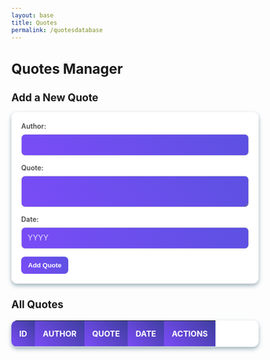 ```yaml
---
layout: base
title: Quotes
permalink: /quotesdatabase
---
```


<style>
    /* General Styling for Forms */
    form {
        background: #fff;
        padding: 20px;
        border-radius: 12px;
        box-shadow: 0px 4px 8px rgba(66, 103, 121, 0.51);
        margin-bottom: 20px;
    }

    label {
        display: block;
        margin-bottom: 8px;
        font-weight: 600;
        color: #4a4a4a;
    }

    input[type="text"],
    textarea {
        width: 100%;
        padding: 12px;
        margin-bottom: 16px;
        border: 1px solid #ddd;
        border-radius: 8px;
        background: linear-gradient(45deg, #7a4cf7, #5c51e1);
        font-size: 16px;
        color: #fff; /* Adjust font color for readability */
        transition: all 0.3s ease;
    }

    input[type="text"]::placeholder,
    textarea::placeholder {
        color: rgba(255, 255, 255, 0.8); /* Lighter placeholder text */
    }

    input[type="text"]:focus,
    textarea:focus {
        border-color: #6a61b9;
        box-shadow: 0px 0px 8px rgba(92, 81, 225, 0.4);
        outline: none;
    }

    button {
        background: linear-gradient(45deg, #7a4cf7, #5c51e1);
        border: none;
        color: #fff;
        font-weight: bold;
        padding: 12px 16px;
        border-radius: 8px;
        cursor: pointer;
        transition: all 0.3s ease;
    }

    button:hover {
        background: linear-gradient(45deg, #5c51e1, #6a61b9);
    }

    /* Table Styling */
    table {
        width: 100%;
        border-collapse: collapse;
        margin-top: 20px;
        background: #fff;
        border-radius: 12px;
        overflow: hidden;
        box-shadow: 0px 4px 8px rgba(66, 103, 121, 0.51);
    }

    th,
    td {
        padding: 16px;
        text-align: left;
        font-size: 16px;
        color: #4a4a4a;
        border-bottom: 1px solid #f0f0f5;
    }

    th {
        background: linear-gradient(45deg, #7a4cf7, #3e3e9e);
        color: #fff;
        text-transform: uppercase;
    }

    tr:nth-child(even) {
        background: #f9f9fc;
    }

    tr:hover {
        background: #efefff;
    }

    td:last-child {
        text-align: center;
    }

    button {
        padding: 10px 14px;
    }

    button:hover {
        filter: brightness(1.1);
    }

    /* Responsive Design */
    @media (max-width: 768px) {
        th,
        td {
            padding: 12px;
            font-size: 14px;
        }

        input[type="text"],
        textarea {
            font-size: 14px;
        }

        button {
            padding: 10px;
        }
    }
</style>

<h1>Quotes Manager</h1>

<main>
    <section id="quote-form">
        <h2>Add a New Quote</h2>
        <form id="add-quote-form">
            <label for="author">Author:</label>
            <input type="text" id="author" name="author" required>
            <label for="quote">Quote:</label>
            <textarea id="quote" name="quote" required></textarea>
            <label for="date">Date:</label>
            <input type="text" id="date" name="date" placeholder="YYYY" required>
            <button type="submit">Add Quote</button>
        </form>
    </section>
        <section id="quote-edit-form" style="display: none;">
        <h2>Edit Quote</h2>
        <form id="edit-quote-form">
            <label for="edit-author">Author:</label>
            <input type="text" id="edit-author" name="author" required>
            <label for="edit-quote">Quote:</label>
            <textarea id="edit-quote" name="quote" required></textarea>
            <label for="edit-date">Date:</label>
            <input type="text" id="edit-date" name="date" placeholder="YYYY" required>
            <button type="submit">Update Quote</button>
            <button type="button" onclick="cancelEdit()">Cancel</button>
        </form>
    </section>
    <section id="quote-table">
        <h2>All Quotes</h2>
        <table>
            <thead>
                <tr>
                    <th>ID</th>
                    <th>Author</th>
                    <th>Quote</th>
                    <th>Date</th>
                    <th>Actions</th>
                </tr>
            </thead>
            <tbody id="quotes-body">
                <!-- Quotes will be dynamically added here -->
            </tbody>
        </table>
    </section>
</main>

<script type ="module">
    import { pythonURI, fetchOptions } from "{{site.baseurl}}/assets/js/api/config.js";
    async function checkAuthorization() {
        try {
            const response = await fetch(`${pythonURI}/api/id`, fetchOptions);
            if (response.status === 401) {
                window.location.href = "{{site.baseurl}}/login";
            } else if (response.ok) {
                const contentElements = document.querySelectorAll('.content');
                contentElements.forEach(element => {
                    element.style.display = "block";
                });
            }
        } catch (error) {
            console.error("Authorization check failed:", error);
            window.location.href = "{{site.baseurl}}/login";
        }
    }
    checkAuthorization();
    const API_URL = 'https://studybuddy.stu.nighthawkcodingsociety.com/api/userquotes';
    // Fetch and display quotes
    document.addEventListener('DOMContentLoaded', init);
    async function fetchQuotes() {
        const response = await fetch(API_URL);
        const quotes = await response.json();
        const quotesBody = document.getElementById('quotes-body');
        quotesBody.innerHTML = '';
        quotes.forEach((quote) => {
            const row = document.createElement('tr');
            row.innerHTML = `
                <td>${quote.id}</td>
                <td>${quote.author}</td>
                <td>${quote.quote}</td>
                <td>${quote.date}</td>
                <td>
                    <button class="edit-button" data-id="${quote.id}" data-author="${quote.author}" data-quote="${quote.quote}" data-date="${quote.date}">Edit</button>
                    <button class="delete-button" data-id="${quote.id}">Delete</button>
                </td>
            `;
            quotesBody.appendChild(row);
        });
        // Add event listeners after quotes are displayed
        const editButtons = document.querySelectorAll('.edit-button');
        editButtons.forEach(button => {
            button.addEventListener('click', (e) => {
                const { id, author, quote, date } = e.target.dataset;
                editQuote(id, author, quote, date);
            });
        });
        // Event listener for the cancel button in edit form
        const cancelButton = document.querySelector("#quote-edit-form button[type='button']");
        if (cancelButton) {
            cancelButton.addEventListener('click', cancelEdit);
        }

        const deleteButtons = document.querySelectorAll('.delete-button');
        deleteButtons.forEach(button => {
            button.addEventListener('click', (e) => {
                const id = e.target.dataset.id;
                deleteQuote(id);
            });
        });
    }

    // Add a new quote
    async function addQuote(event) {
        event.preventDefault();
        const author = document.getElementById('author').value;
        const quote = document.getElementById('quote').value;
        const date = document.getElementById('date').value;
        const response = await fetch(API_URL, {
            method: 'POST',
            headers: {
                'Content-Type': 'application/json',
            },
            body: JSON.stringify({ author, quote, date }),
        });
        if (response.ok) {
            alert('Quote added successfully!');
            fetchQuotes();
            document.getElementById('add-quote-form').reset();
        } else {
            alert('Failed to add quote.');
        }
    }
    // Function to handle deleting a quote
    async function deleteQuote(id) {
        const response = await fetch(`${API_URL}/${id}`, {
            method: 'DELETE',
        });
    if (response.ok) {
            alert('Quote deleted successfully!');
            fetchQuotes();
        } else {
            alert('Failed to delete quote.');
        }
    }
    // Function to handle editing a quote
    function editQuote(id, currentAuthor, currentQuote, currentDate) {
        // Show the edit form
        document.getElementById('quote-edit-form').style.display = 'block';
        document.getElementById('quote-form').style.display = 'none'; // Hide the Add form

        // Correctly set placeholders
        document.getElementById('edit-author').placeholder = currentAuthor;
        document.getElementById('edit-quote').placeholder = currentQuote;
        document.getElementById('edit-date').placeholder = currentDate;

        // Reset values so users can type new ones
        document.getElementById('edit-author').value = "";
        document.getElementById('edit-quote').value = "";
        document.getElementById('edit-date').value = "";

        // Change form submission to update quote
        const form = document.getElementById('edit-quote-form');
        form.onsubmit = async function(event) {
            event.preventDefault();
            const author = document.getElementById('edit-author').value || currentAuthor;
            const quote = document.getElementById('edit-quote').value || currentQuote;
            const date = document.getElementById('edit-date').value || currentDate;

            // Send PUT request for updating the quote
            const response = await fetch(`${API_URL}/${id}`, {
                method: 'PUT',
                headers: {
                    'Content-Type': 'application/json',
                },
                body: JSON.stringify({ author, quote, date }),
            });

            if (response.ok) {
                alert('Quote updated successfully!');
                fetchQuotes();
                cancelEdit(); // Hide edit form after update
            } else {
                alert('Failed to update quote.');
            }
        };
    }

        // Cancel editing and reset to Add form
// Cancel editing and reset to Add form
    function cancelEdit() {
        document.getElementById('quote-edit-form').style.display = 'none';
        document.getElementById('quote-form').style.display = 'block';
        document.getElementById('edit-quote-form').reset();
    }

        // Initialize the app
    function init() {
        document.getElementById('add-quote-form').addEventListener('submit', addQuote);
        fetchQuotes();
    }
    document.addEventListener('DOMContentLoaded', init);
</script>